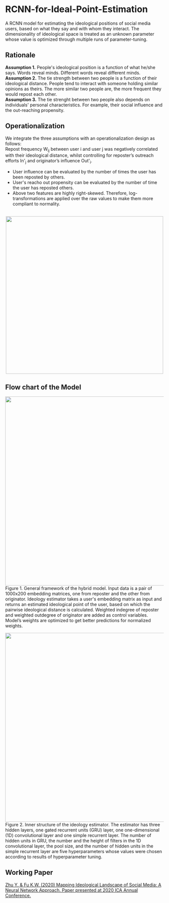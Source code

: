 # RCNN-for-Ideal-Point-Estimation
A RCNN model for estimating the ideological positions of social media users, based on what they say and with whom they interact. The dimensionality of ideological space is treated as an unknown parameter whose value is optimized through multiple runs of parameter-tuning.<br>

## Rationale
<b>Assumption 1.</b> People's ideological position is a function of what he/she says. Words reveal minds. Different words reveal different minds.<br>
<b>Assumption 2.</b> The tie strength between two people is a function of their ideological distance. People tend to interact with someone holding similar opinions as theirs. The more similar two people are, the more frequent they would repost each other.<br>
<b>Assumption 3.</b> The tie strenght between two people also depends on individuals' personal characteristics. For example, their social influence and the out-reaching propensity.<br>
## Operationalization
We integrate the three assumptions with an operationalization design as follows:<br>
Repost frequency W<sub>ij</sub> between user i and user j was negatively correlated with their ideological distance, whilst controlling for reposter’s outreach efforts In'<sub>j</sub> and originator’s influence Out'<sub>i</sub>.
- User influence can be evaluated by the number of times the user has been reposted by others.
- User's reacho out propensity can be evaluated by the number of time the user has reposted others.
- Above two features are highly right-skewed. Therefore, log-transformations are applied over the raw values to make them more compliant to normality.
<br>
<div style="text-align:center"><img src="https://juniorworld.github.io/RCNN-for-Ideal-Point-Estimation/Formula.png" width="500"></div>

## Flow chart of the Model
<div style="text-align:center"><img src="https://juniorworld.github.io/RCNN-for-Ideal-Point-Estimation/general_framework.png" width="600"></div>
Figure 1. General framework of the hybrid model.  Input data is a pair of 1000x200 embedding matrices, one from reposter and the other from originator.  Ideology estimator takes a user's embedding matrix as input and returns an estimated ideological point of the user, based on which the pairwise ideological distance is calculated.  Weighted indegree of reposter and weighted outdegree of originator are added as control variables.  Model’s weights are optimized to get better predictions for normalized weights.
<div><p><p></div>
<div style="text-align:center"><img src="https://juniorworld.github.io/RCNN-for-Ideal-Point-Estimation/RCNN-Ideology.png" width="600"></div>
Figure 2. Inner structure of the ideology estimator.  The estimator has three hidden layers, one gated recurrent units (GRU) layer, one one-dimensional (1D) convolutional layer and one simple recurrent layer.  The number of hidden units in GRU, the number and the height of filters in the 1D convolutional layer, the pool size, and the number of hidden units in the simple recurrent layer are five hyperparameters whose values were chosen according to results of hyperparameter tuning.

## Working Paper
[Zhu Y. & Fu K.W. (2020) Mapping Ideological Landscape of Social Media: A Neural Network Approach. Paper presented at 2020 ICA Annual Conference.](https://juniorworld.github.io/RCNN-for-Ideal-Point-Estimation/Yuner%20Zhu%20&%20KW%20FU_Mapping_Ideology_Lanscape.pdf)
